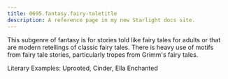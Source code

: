 ```yaml
---
title: 0695.fantasy.fairy-taletitle
description: A reference page in my new Starlight docs site.
---
```

This subgenre of fantasy is for stories told like fairy tales for adults 
or that are modern retellings of classic fairy tales. 
There is heavy use of motifs from fairy tale stories, 
particularly tropes from Grimm's fairy tales. 

Literary Examples: Uprooted, Cinder, Ella Enchanted
